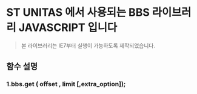 ST UNITAS 에서 사용되는 BBS 라이브러리 JAVASCRIPT 입니다
================================================

>본 라이브러리는 IE7부터 실행이 가능하도록 제작되었습니다.


## 함수 설명
### 1.bbs.get ( offset , limit [,extra_option]);

  
 
   

